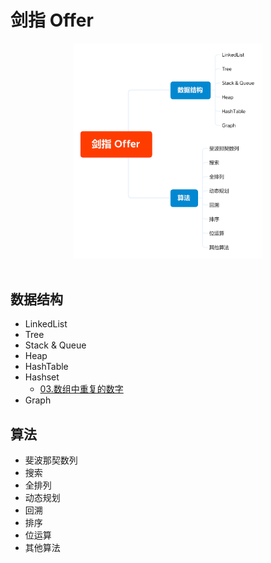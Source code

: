 # 剑指 Offer

<div align="center"> <img src="Offer.png" width="60%"/> </div><br>

## 数据结构

- LinkedList
- Tree
- Stack & Queue
- Heap
- HashTable
- Hashset
  - [03.数组中重复的数字](https://github.com/ceezyyy/backend-notes/blob/master/Interview/code/sword-to-offer/hashset/src/findRepeatNumber/notes/03.%E6%95%B0%E7%BB%84%E4%B8%AD%E9%87%8D%E5%A4%8D%E7%9A%84%E6%95%B0%E5%AD%97.md)
- Graph





## 算法

- 斐波那契数列
- 搜索
- 全排列
- 动态规划
- 回溯
- 排序
- 位运算
- 其他算法